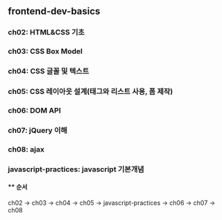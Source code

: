 ## frontend-dev-basics  
   
### ch02: HTML&CSS 기초  

### ch03: CSS Box Model

### ch04: CSS 글꼴 및 텍스트   

### ch05: CSS 레이아웃 설계(태그와 리스트 사용, 폼 제작)   

### ch06: DOM API  

### ch07: jQuery 이해   

### ch08: ajax   

### javascript-practices: javascript 기본개념   

#### ** 순서
ch02 → ch03 → ch04 → ch05 → javascript-practices → ch06 → ch07 → ch08

